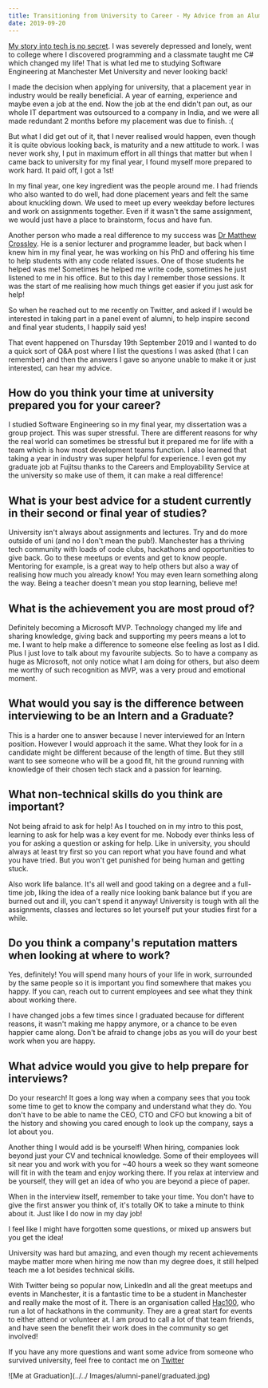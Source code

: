 ```yaml
---
title: Transitioning from University to Career - My Advice from an Alumni Panel
date: 2019-09-20
---
```


[My story into tech is no secret](https://lucecarter.co.uk/how-software-development-saved-my-life/). I was severely depressed and lonely, went to college where I discovered programming and a classmate taught me C# which changed my life! That is what led me to studying Software Engineering at Manchester Met University and never looking back!

I made the decision when applying for university, that a placement year in industry would be really beneficial. A year of earning, experience and maybe even a job at the end. Now the job at the end didn't pan out, as our whole IT department was outsourced to a company in India, and we were all made redundant 2 months before my placement was due to finish. :(

But what I did get out of it, that I never realised would happen, even though it is quite obvious looking back, is maturity and a new attitude to work. I was never work shy, I put in maximum effort in all things that matter but when I came back to university for my final year, I found myself more prepared to work hard. It paid off, I got a 1st!

In my final year, one key ingredient was the people around me. I had friends who also wanted to do well, had done placement years and felt the same about knuckling down. We used to meet up every weekday before lectures and work on assignments together. Even if it wasn't the same assignment, we would just have a place to brainstorm, focus and have fun.

Another person who made a real difference to my success was [Dr Matthew Crossley](https://twitter.com/MattyCrossley). He is a senior lecturer and programme leader, but back when I knew him in my final year, he was working on his PhD and offering his time to help students with any code related issues. One of those students he helped was me! Sometimes he helped me write code, sometimes he just listened to me in his office. But to this day I remember those sessions. It was the start of me realising how much things get easier if you just ask for help!

So when he reached out to me recently on Twitter, and asked if I would be interested in taking part in a panel event of alumni, to help inspire second and final year students, I happily said yes!

That event happened on Thursday 19th September 2019 and I wanted to do a quick sort of Q&A post where I list the questions I was asked (that I can remember) and then the answers I gave so anyone unable to make it or just interested, can hear my advice.

## How do you think your time at university prepared you for your career?

I studied Software Engineering so in my final year, my dissertation was a group project. This was super stressful. There are different reasons for why the real world can sometimes be stressful but it prepared me for life with a team which is how most development teams function. I also learned that taking a year in industry was super helpful for experience. I even got my graduate job at Fujitsu thanks to the Careers and Employability Service at the university so make use of them, it can make a real difference!

## What is your best advice for a student currently in their second or final year of studies?

University isn't always about assignments and lectures. Try and do more outside of uni (and no I don't mean the pub!). Manchester has a thriving tech community with loads of code clubs, hackathons and opportunities to give back. Go to these meetups or events and get to know people. Mentoring for example, is a great way to help others but also a way of realising how much you already know! You may even learn something along the way. Being a teacher doesn't mean you stop learning, believe me!

## What is the achievement you are most proud of?

Definitely becoming a Microsoft MVP. Technology changed my life and sharing knowledge, giving back and supporting my peers means a lot to me. I want to help make a difference to someone else feeling as lost as I did. Plus I just love to talk about my favourite subjects. So to have a company as huge as Microsoft, not only notice what I am doing for others, but also deem me worthy of such recognition as MVP, was a very proud and emotional moment.

## What would you say is the difference between interviewing to be an Intern and a Graduate?

This is a harder one to answer because I never interviewed for an Intern position. However I would approach it the same. What they look for in a candidate might be different because of the length of time. But they still want to see someone who will be a good fit, hit the ground running with knowledge of their chosen tech stack and a passion for learning.

## What non-technical skills do you think are important?

Not being afraid to ask for help! As I touched on in my intro to this post, learning to ask for help was a key event for me. Nobody ever thinks less of you for asking a question or asking for help. Like in university, you should always at least try first so you can report what you have found and what you have tried. But you won't get punished for being human and getting stuck.

Also work life balance. It's all well and good taking on a degree and a full-time job, liking the idea of a really nice looking bank balance but if you are burned out and ill, you can't spend it anyway! University is tough with all the assignments, classes and lectures so let yourself put your studies first for a while.

## Do you think a company's reputation matters when looking at where to work?

Yes, definitely! You will spend many hours of your life in work, surrounded by the same people so it is important you find somewhere that makes you happy. If you can, reach out to current employees and see what they think about working there.

I have changed jobs a few times since I graduated because for different reasons, it wasn't making me happy anymore, or a chance to be even happier came along. Don't be afraid to change jobs as you will do your best work when you are happy.

## What advice would you give to help prepare for interviews?

Do your research! It goes a long way when a company sees that you took some time to get to know the company and understand what they do. You don't have to be able to name the CEO, CTO and CFO but knowing a bit of the history and showing you cared enough to look up the company, says a lot about you.

Another thing I would add is be yourself! When hiring, companies look beyond just your CV and technical knowledge. Some of their employees will sit near you and work with you for ~40 hours a week so they want someone will fit in with the team and enjoy working there. If you relax at interview and be yourself, they will get an idea of who you are beyond a piece of paper.

When in the interview itself, remember to take your time. You don't have to give the first answer you think of, it's totally OK to take a minute to think about it. Just like I do now in my day job!

I feel like I might have forgotten some questions, or mixed up answers but you get the idea!

University was hard but amazing, and even though my recent achievements maybe matter more when hiring me now than my degree does, it still helped teach me a lot besides technical skills.

With Twitter being so popular now, LinkedIn and all the great meetups and events in Manchester, it is a fantastic time to be a student in Manchester and really make the most of it. There is an organisation called [Hac100](https://twitter.com/hac_100), who run a lot of hackathons in the community. They are a great start for events to either attend or volunteer at. I am proud to call a lot of that team friends, and have seen the benefit their work does in the community so get involved!

If you have any more questions and want some advice from someone who survived university, feel free to contact me on [Twitter](https://twitter.com/lucecarter1!)

![Me at Graduation](../../ Images/alumni-panel/graduated.jpg)
